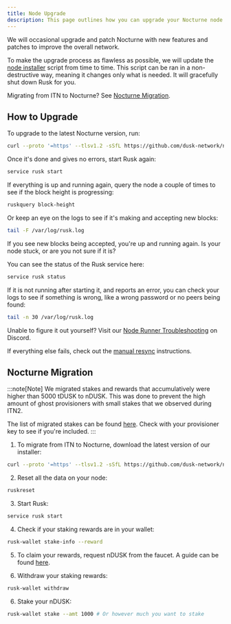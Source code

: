 ```yaml
---
title: Node Upgrade
description: This page outlines how you can upgrade your Nocturne node setup.
---
```


We will occasional upgrade and patch Nocturne with new features and patches to improve the overall network.

To make the upgrade process as flawless as possible, we will update the [node installer](https://github.com/dusk-network/node-installer) script from time to time. This script can be ran in a non-destructive way, meaning it changes only what is needed. It will gracefully shut down Rusk for you.

Migrating from ITN to Nocturne? See [Nocturne Migration](#nocturne-migration).

## How to Upgrade

To upgrade to the latest Nocturne version, run:
```sh
curl --proto '=https' --tlsv1.2 -sSfL https://github.com/dusk-network/node-installer/releases/download/v0.2.0/node-installer.sh | sudo sh
```

Once it's done and gives no errors, start Rusk again:
```sh
service rusk start
```

If everything is up and running again, query the node a couple of times to see if the block height is progressing:
```sh
ruskquery block-height
```

Or keep an eye on the logs to see if it's making and accepting new blocks:
```sh
tail -F /var/log/rusk.log
```

If you see new blocks being accepted, you're up and running again. Is your node stuck, or are you not sure if it is?

You can see the status of the Rusk service here:
```sh
service rusk status
```

If it is not running after starting it, and reports an error, you can check your logs to see if something is wrong, like a wrong password or no peers being found:
```sh
tail -n 30 /var/log/rusk.log
```

Unable to figure it out yourself? Visit our [Node Runner Troubleshooting](https://discord.com/channels/847466263064346624/1118582421055606805) on Discord.

If everything else fails, check out the [manual resync](/getting-started/node-setup/manual-resync) instructions.

## Nocturne Migration

:::note[Note]
We migrated stakes and rewards that accumulatively were higher than 5000 tDUSK to nDUSK. This was done to prevent the high amount of ghost provisioners with small stakes that we observed during ITN2. 

The list of migrated stakes can be found [here](https://github.com/dusk-network/rusk/blob/cd4b2f209b9f0db6b5235027162798998d7e91e5/rusk-recovery/config/testnet.toml). Check with your provisioner key to see if you're included.
:::

1. To migrate from ITN to Nocturne, download the latest version of our installer:
```sh
curl --proto '=https' --tlsv1.2 -sSfL https://github.com/dusk-network/node-installer/releases/download/v0.2.0/node-installer.sh | sudo sh
```

2. Reset all the data on your node:
```sh
ruskreset
```

3. Start Rusk:
```sh
service rusk start
```

4. Check if your staking rewards are in your wallet:
```sh
rusk-wallet stake-info --reward
```

5. To claim your rewards, request nDUSK from the faucet. A guide can be found [here](/nocturne/testnet-faucet).

6. Withdraw your staking rewards:
```sh
rusk-wallet withdraw
```

6. Stake your nDUSK:
```sh
rusk-wallet stake --amt 1000 # Or however much you want to stake
```